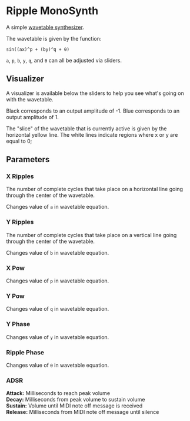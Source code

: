 Ripple MonoSynth
================

A simple [wavetable synthesizer](https://en.wikipedia.org/wiki/Wavetable_synthesis).

The wavetable is given by the function:

    sin((ax)^p + (by)^q + θ)

`a`, `p`, `b`, `y`, `q`, and `θ` can all be adjusted via sliders.


Visualizer
----------

A visualizer is available below the sliders to help you see what's going on with the wavetable.

Black corresponds to an output amplitude of -1. Blue corresponds to an output amplitude of 1.

The "slice" of the wavetable that is currently active is given by the horizontal yellow line. The white lines indicate regions where x or y are equal to 0;


Parameters
----------

### X Ripples

The number of complete cycles that take place on a horizontal line going through the center of the wavetable.

Changes value of `a` in wavetable equation.

### Y Ripples

The number of complete cycles that take place on a vertical line going through the center of the wavetable.

Changes value of `b` in wavetable equation.

### X Pow

Changes value of `p` in wavetable equation.

### Y Pow

Changes value of `q` in wavetable equation.

### Y Phase

Changes value of `y` in wavetable equation.

### Ripple Phase

Changes value of `θ` in wavetable equation.

### ADSR

**Attack:** Milliseconds to reach peak volume  
**Decay:** Milliseconds from peak volume to sustain volume  
**Sustain:** Volume until MIDI note off message is received  
**Release:** Milliseconds from MIDI note off message until silence
